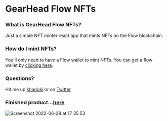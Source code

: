 # GearHead Flow NFTs

### What is GearHead Flow NFTs?
Just a simple NFT minter react app that mints NFTs on the Flow blockchain.

### How do I mint NFTs?
You'll only need to have a Flow wallet to mint NFTs. You can get a flow wallet by [clicking here](https://docs.onflow.org/flow-token/available-wallets).

### **Questions?**
Hit me up [kharioki](https://kharioki.com) or on [Twitter](https://twitter.com/kharioki)

### Finished product...[here](https://gear-head-nfts.vercel.app/)

![Screenshot 2022-06-28 at 17 35 53](https://user-images.githubusercontent.com/22290070/176209735-baa23b2f-3b29-4b8c-834c-3f7de13b7231.png)
